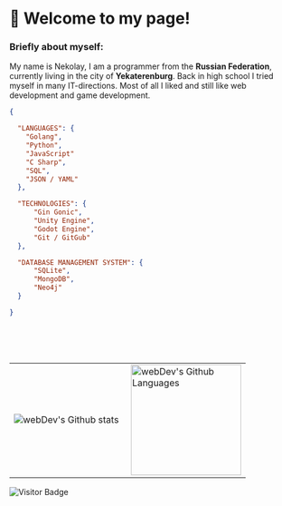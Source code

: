 # 👋 Welcome to my page!

### Briefly about myself:
My name is Nekolay, I am a programmer from the **Russian Federation**, currently living in the city of **Yekaterenburg**. Back in high school I tried myself in many IT-directions. Most of all I liked and still like web development and game development.

```JSON
{

  "LANGUAGES": {
    "Golang",
    "Python",
    "JavaScript"
    "C Sharp",
    "SQL",
    "JSON / YAML"
  },

  "TECHNOLOGIES": {
      "Gin Gonic",
      "Unity Engine",
      "Godot Engine",
      "Git / GitGub"
  },

  "DATABASE MANAGEMENT SYSTEM": {
      "SQLite",
      "MongoDB",
      "Neo4j"
  }

}
```

<br><br><br>

<table>
  <tr>
    <td>
      <img align="left" src="http://github-readme-streak-stats.herokuapp.com?user=Roupse&theme=dark&background=000000" alt="webDev's Github stats" />
    </td>
    <td>
      <img height="195px" align="right" alt="webDev's Github Languages" src="https://github-readme-stats-sigma-five.vercel.app/api/top-langs/?username=Roupse&layout=compact&theme=vision-friendly-dark" />
    </td>
  </tr>
</table>

![Visitor Badge](https://visitor-badge.laobi.icu/badge?page_id=roupse)

<br>

<br>
